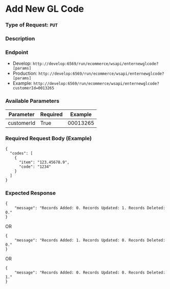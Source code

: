 # Add New GL Code

### Type of Request: `PUT`

### Description

### Endpoint
- Develop: `http://develop:6569/run/ecommerce/wsapi/enternewglcode?[params]`
- Production: `http://develop:6569/run/ecommerce/wsapi/enternewglcode?[params]`
- Example: `http://develop:6569/run/ecommerce/wsapi/enternewglcode?customerId=0013265`

### Available Parameters

| Parameter     | Required | Example        |
|---------------|----------|----------------|
|customerId     |True      |00013265        |

### Required Request Body (Example)
```
{
  "codes": [
    {
      "item": "123.45678.9",
      "code": "1234"
    }
  ]
}
```

### Expected Response

```
{
    "message": "Records Added: 0. Records Updated: 1. Records Deleted: 0."
}
```
OR
```
{
    "message": "Records Added: 1. Records Updated: 0. Records Deleted: 0."
}
```
OR
```
{
    "message": "Records Added: 0. Records Updated: 0. Records Deleted: 1."
}
```
